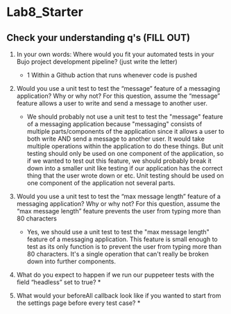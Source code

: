 # Lab8_Starter

## Check your understanding q's (FILL OUT)
1. In your own words: Where would you fit your automated tests in your Bujo project development pipeline? (just write the letter)
    * 1 Within a Github action that runs whenever code is pushed 

2. Would you use a unit test to test the “message” feature of a messaging application? Why or why not? For this question, assume the “message” feature allows a user to write and send a message to another user.
    * We should probably not use a unit test to test the "message" feature of a messaging application because "messaging" consists of multiple parts/components of the application  since it allows a user to both write AND send a message to another user. It would take multiple operations within the application to do these things. But unit testing should only be used on one component of the application, so if we wanted to test out this feature, we should probably break it down into a smaller unit like testing if our application has the correct thing that the user wrote down or etc. Unit testing should be used on one component of the application not several parts. 

3. Would you use a unit test to test the “max message length” feature of a messaging application? Why or why not? For this question, assume the “max message length” feature prevents the user from typing more than 80 characters
    * Yes, we should use a unit test to test the "max message length" feature of a messaging application. This feature is small enough to test as its only function is to prevent the user from typing more than 80 characters. It's a single operation that can't really be broken down into further components.

4. What do you expect to happen if we run our puppeteer tests with the field “headless” set to true?
    * 

5. What would your beforeAll callback look like if you wanted to start from the settings page before every test case?
    * 
